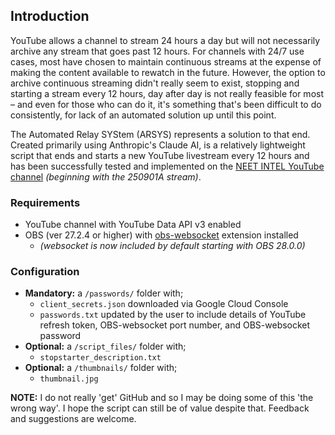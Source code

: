 ## Introduction

YouTube allows a channel to stream 24 hours a day but will not necessarily archive any stream that goes past 12 hours. For channels with 24/7 use cases, most have chosen to maintain continuous streams at the expense of making the content available to rewatch in the future. However, the option to archive continuous streaming didn't really seem to exist, stopping and starting a stream every 12 hours, day after day is not really feasible for most – and even for those who can do it, it's something that's been difficult to do consistently, for lack of an automated solution up until this point. 

The Automated Relay SYStem (ARSYS) represents a solution to that end. Created primarily using Anthropic's Claude AI, is a relatively lightweight script that ends and starts a new YouTube livestream every 12 hours and has been successfully tested and implemented on the [NEET INTEL YouTube channel](https://www.youtube.com/@neetintel/streams) _(beginning with the 250901A stream)_.

### Requirements
* YouTube channel with YouTube Data API v3 enabled
* OBS (ver 27.2.4 or higher) with [obs-websocket](https://github.com/obsproject/obs-websocket) extension installed
  * _(websocket is now included by default starting with OBS 28.0.0)_

### Configuration
* __Mandatory:__ a `/passwords/` folder with;
  * `client_secrets.json` downloaded via Google Cloud Console
  * `passwords.txt` updated by the user to include details of YouTube refresh token, OBS-websocket port number, and OBS-websocket password
* __Optional:__ a `/script_files/` folder with;
  * `stopstarter_description.txt`
* __Optional:__ a `/thumbnails/` folder with;
  * `thumbnail.jpg` 


__NOTE:__ I do not really 'get' GitHub and so I may be doing some of this 'the wrong way'. I hope the script can still be of value despite that. Feedback and suggestions are welcome.
